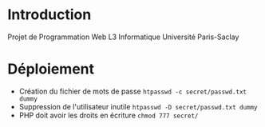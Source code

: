 # Introduction
Projet de Programmation Web L3 Informatique Université Paris-Saclay

# Déploiement

* Création du fichier de mots de passe 
`htpasswd -c secret/passwd.txt dummy`
* Suppression de l'utilisateur inutile
`htpasswd -D secret/passwd.txt dummy`
* PHP doit avoir les droits en écriture
`chmod 777 secret/`
